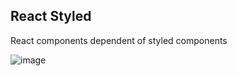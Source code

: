 ## React Styled
React components dependent of styled components

![image](https://user-images.githubusercontent.com/1090606/65529423-f9bc6680-deed-11e9-8917-1bef0aa18b3b.png)
